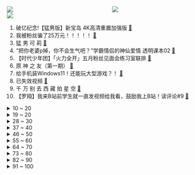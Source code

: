 <div >
	<a style="float:left;width:55%;" href = "https://github.com/anuraghazra/github-readme-stats">
	 <img src = "https://github-readme-stats.vercel.app/api?username=iuuuuuaena&theme=buefy&show_icons=true"/>
	</a>
	<a  style="float:right;width:45%" href = "https://github.com/anuraghazra/github-readme-stats">
	 <img  src="https://github-readme-stats.vercel.app/api/top-langs/?username=anuraghazra&layout=compact"/>
	</a>
	</div>

[![](https://img.shields.io/badge/jxd-@jxdgogogo.xyz-yellowgreen.svg)](https://www.jxdgogogo.xyz)<br>
1. 破亿纪念!【猛男版】新宝岛 4K高清重置加强版 [:link:](//www.bilibili.com/video/BV1AM4y1M71p) <br>
2. 我被粉丝骗了25万元！！！！！ [:link:](//www.bilibili.com/video/BV12w411o7kb) <br>
3. 猛 男 可 莉 [:link:](//www.bilibili.com/video/BV1aB4y1N7AU) <br>
4. “把你老婆p掉，你不会生气吧？”学霸情侣的神仙爱情 透明课本02 [:link:](//www.bilibili.com/video/BV1PU4y157gh) <br>
5. 【时代少年团】「火力全开」五月粉丝见面会练习室联排 [:link:](//www.bilibili.com/video/BV1a44y1q7hJ) <br>
6. 原  神  之  友（第一期） [:link:](//www.bilibili.com/video/BV1jV411W7x2) <br>
7. 给手机装Windows11！还能玩大型游戏？！ [:link:](//www.bilibili.com/video/BV1MU4y137Yi) <br>
8. 已失效视频 [:link:](//www.bilibili.com/video/BV1qM4y1M7G1) <br>
9. 千 万 别 去 西 藏 拍 星 空 [:link:](//www.bilibili.com/video/BV1rK4y1g7iG) <br>
10. 【罗翔】我来B站前学生就一直发视频给我看，鼓励我上B站！读评论#9 [:link:](//www.bilibili.com/video/BV1kK4y1g7XP) <br>
<details>
<summary>10 ~ 20</summary>

11. 如何把60块一只的鸭子，做成1288的样子 [:link:](//www.bilibili.com/video/BV1Rb4y1C7b4) <br>
12. 双 雄：巅 峰 2600 大 神 把 我  打 哭 [:link:](//www.bilibili.com/video/BV1xU4y137L6) <br>
13. 烂剧《不说再见》，警察和毒贩组CP？女警专门拖后腿？ [:link:](//www.bilibili.com/video/BV1864y1b7nk) <br>
14. 人声演绎《我的世界》Minecraft主题曲【MayTree五月树】 [:link:](//www.bilibili.com/video/BV17M4y1g75h) <br>
15. 我用了27年的名字被别人抢注成商标！ [:link:](//www.bilibili.com/video/BV1qo4y1C77g) <br>
16. 认识十年，我们还敢对别人心动么？【不要心动挑战】 [:link:](//www.bilibili.com/video/BV1vv411J75U) <br>
17. 《兔子人》通关攻略！ [:link:](//www.bilibili.com/video/BV1q44y1q7tE) <br>
18. 直男总能准确避开脱单 [:link:](//www.bilibili.com/video/BV1bV411x7Tm) <br>
19. 90后小伙为救患病妻子，挑战人间炼狱工作！ [:link:](//www.bilibili.com/video/BV1Gw411Z7kP) <br>
</details>
<details>
<summary>19 ~ 20</summary>

20. 超人叶问 [:link:](//www.bilibili.com/video/BV1af4y1b7ZB) <br>
21. 【每天一遍】10分钟肚腩消减训练(男女通用) [:link:](//www.bilibili.com/video/BV1oV411p7Rb) <br>
22. 《青莲兰陵》逆向思维运用极致的兰陵王，隐身形同虚设！！！ [:link:](//www.bilibili.com/video/BV1Kb4y1k73R) <br>
23. 合金弹头的大战僵尸，叛军与正规军再度联手，竟遇到前所未见的僵尸... [:link:](//www.bilibili.com/video/BV1Ho4y1C7Hh) <br>
24. 当年微机课最爱的抗日神游，最终结局是什么？？ [:link:](//www.bilibili.com/video/BV15h411h7ao) <br>
25. 仙人掌的花蕊会动？ [:link:](//www.bilibili.com/video/BV1sh411h7sU) <br>
26. 我是不是有病？ [:link:](//www.bilibili.com/video/BV1gb4y1y7SZ) <br>
27. 最“燃”文 物！ 我的血液和DNA都颤抖了！ [:link:](//www.bilibili.com/video/BV1564y1b7q8) <br>
28. 挑战杭州麻辣烫天花板，被老板上了一课，店员奶奶叫我明早再去！美食探店/无广试吃员 [:link:](//www.bilibili.com/video/BV1354y1n7xD) <br>
</details>
<details>
<summary>28 ~ 30</summary>

29. 我痛骂鹰角 [:link:](//www.bilibili.com/video/BV1Tb4y1y7Sv) <br>
30. 就想问问，七月七日是什么日子？你知道吗？ [:link:](//www.bilibili.com/video/BV1R54y1J78E) <br>
31. 【游戏之外】中国第一个世界冠军，来自贫民窟的百万富翁。 [:link:](//www.bilibili.com/video/BV1cb4y1y7Q9) <br>
32. 食用“鸡精味精”对身体有害？厨师长解答其区别及正确使用方法 [:link:](//www.bilibili.com/video/BV1pq4y1x7cH) <br>
33. 冒死上传！目前B站最完整的绘画教程，包含所有绘画风格！ [:link:](//www.bilibili.com/video/BV1d64y197gj) <br>
34. 偷偷买小姐姐写真！还被女友发现…我完了！ [:link:](//www.bilibili.com/video/BV1ow411R7nH) <br>
35. 藏 狐 怎 么 叫 [:link:](//www.bilibili.com/video/BV1vK4y1g756) <br>
36. 第一届峡谷魔术大赛：我一个魔术师会点魔法很正常吧！ [:link:](//www.bilibili.com/video/BV17h4116731) <br>
37. “善良没有种族界限” [:link:](//www.bilibili.com/video/BV12L411p7B9) <br>
</details>
<details>
<summary>37 ~ 40</summary>

38. 三十多斤的鳄龟做成菜太香了！看这龟壳就感觉大！ [:link:](//www.bilibili.com/video/BV1B64y1b7Eo) <br>
39. 当无脸羊遇到阿拉斯加 [:link:](//www.bilibili.com/video/BV1Tv411p7dH) <br>
40. 好吃到说对不起？烤了十八个小时的美式烤肉！【怎么这么值EP18-Garlic Barbecue】 [:link:](//www.bilibili.com/video/BV17q4y1x7nu) <br>
41. 央视的这个选角，让我恍惚间以为他从历史书里走出来了 [:link:](//www.bilibili.com/video/BV1rv411H73M) <br>
42. 没错！是我们想看的凡尔赛了 [:link:](//www.bilibili.com/video/BV1E54y1p7zH) <br>
43. “我们没有办法在中国做第三期临床实验，因为没有病人了。” [:link:](//www.bilibili.com/video/BV11L411W7sE) <br>
44. 我将用20秒夺走你的卧槽 [:link:](//www.bilibili.com/video/BV1c44y1q7gX) <br>
45. 美国独立日周末72小时，400起枪杀，150人身亡，这是“人类清除计划”吗？ [:link:](//www.bilibili.com/video/BV16y4y1K7FM) <br>
46. 当你拥有「21亿血量！」但是受伤就会永久减半？？！ [:link:](//www.bilibili.com/video/BV1KV411W7R3) <br>
</details>
<details>
<summary>46 ~ 50</summary>

47. 主人。。。你。。吃了吗。。。。 [:link:](//www.bilibili.com/video/BV19q4y1s739) <br>
48. 【原神剧场】大作战！少女们的新衣 [:link:](//www.bilibili.com/video/BV1p64y1Q7vb) <br>
49. 三句话让男人听了我三句话 [:link:](//www.bilibili.com/video/BV1Jh41167NQ) <br>
50. 在家门口画一个坑，差点被丈母娘打了？ [:link:](//www.bilibili.com/video/BV1cV411W7Eq) <br>
51. 好吧，我承认毕业生最后一个离开宿舍很爽！ [:link:](//www.bilibili.com/video/BV14o4y1C79i) <br>
52. 合体吧！ [:link:](//www.bilibili.com/video/BV1TK4y1M7L2) <br>
53. 离谱！耗时100小时！说是全网最还原仙跳墙不过分吧？【原神料理日记10】 [:link:](//www.bilibili.com/video/BV1tV411x7Dy) <br>
54. 【半佛】一个中年男人的人生崩塌 [:link:](//www.bilibili.com/video/BV1Hh411676g) <br>
55. 80岁奶奶，劝60岁晚辈：年轻人不要太气盛！ [:link:](//www.bilibili.com/video/BV1Hg411u77g) <br>
</details>
<details>
<summary>55 ~ 60</summary>

56. 哇！可以在水下看鳄鱼！！！！#6 [:link:](//www.bilibili.com/video/BV1qg411u7xk) <br>
57. 打架打累了躺在地上互相说人话，成精的有点夸张 [:link:](//www.bilibili.com/video/BV1qq4y1s761) <br>
58. 《记念》人生不止一场考试 你只管向前 [:link:](//www.bilibili.com/video/BV15g411u79i) <br>
59. 《你微笑时很美》这样的烂剧，看到16集，能真香吗？ [:link:](//www.bilibili.com/video/BV1R64y197BH) <br>
60. 小朋友！你那表情是怎么回事！我来了！！！ [:link:](//www.bilibili.com/video/BV1hV411x7iw) <br>
61. 现场吃奇花异草，到底是qq糖味还是豆豉味？ [:link:](//www.bilibili.com/video/BV1qL411p7KV) <br>
62. 全国唯一用爱发电的游戏博物馆被盗了？部分藏品永久损失！ [:link:](//www.bilibili.com/video/BV1Rg411u7ZN) <br>
63. 不敢相信，网页游戏都发展到这个地步了！ [:link:](//www.bilibili.com/video/BV1X64y197DZ) <br>
64. 【迷瞪】电商专供便宜2500块，质量真的一样吗？燃气热水器拆解对比 [:link:](//www.bilibili.com/video/BV1VV411W7Qt) <br>
</details>
<details>
<summary>64 ~ 70</summary>

65. 满 汉 全 席 [:link:](//www.bilibili.com/video/BV1zM4y1T7kP) <br>
66. 身为凡人的我已经看不透结局了，太阴间了你们 [:link:](//www.bilibili.com/video/BV1164y1Q7qD) <br>
67. 全球唯一米其林料理 琥珀蚂蚁 复刻出来是什么味道 [:link:](//www.bilibili.com/video/BV1oq4y1s7JA) <br>
68. 人民文娱专访许嵩：被抄袭就像被蚊子叮了一口 [:link:](//www.bilibili.com/video/BV1nV411W7Zh) <br>
69. 《躲汉子》全明星最骚版 [:link:](//www.bilibili.com/video/BV1xX4y1P7Cs) <br>
70. 男人的默契 VS 女人的默契 [:link:](//www.bilibili.com/video/BV19q4y1s7sq) <br>
71. 黄奕开的上海菜，人均608元，只吃点心的话，水准如何？ [:link:](//www.bilibili.com/video/BV1Gg411u7RA) <br>
72. 试吃奇丑无比的象拔蚌，刺身极品，好吃到无法用言语形容 [:link:](//www.bilibili.com/video/BV1Qq4y1s7Ut) <br>
73. “原来不露大腿也可以走的那么好看”国漫美人该换风格了 [:link:](//www.bilibili.com/video/BV1Zw411o7ws) <br>
</details>
<details>
<summary>73 ~ 80</summary>

74. 日本大妈用水枪喷射奥运火炬，被当场逮捕 [:link:](//www.bilibili.com/video/BV1qf4y1b7sz) <br>
75. 锥形标头，飞得超远的亚马逊之矛纸标枪 [:link:](//www.bilibili.com/video/BV1pB4y1T7p3) <br>
76. 我杀了我自己，犯法吗？克隆人算不算人？详解神作《瑞克和莫蒂》S5E2 [:link:](//www.bilibili.com/video/BV1dw411o7X7) <br>
77. 【黄龄】浴室玩耍时间，高温度即将来临，105℃的热爱送你们～～ [:link:](//www.bilibili.com/video/BV1GK4y1M7zo) <br>
78. 【4K60FPS】林俊杰《可惜没如果》神级现场！听懂已是曲中人！ [:link:](//www.bilibili.com/video/BV1vK4y1g7YL) <br>
79. 强度爆表！绝地新枪K2！Mk12上线！新图泰戈！枪械测评！版本解析！ [:link:](//www.bilibili.com/video/BV19V411W7u4) <br>
80. 【手游史】最强手游公司Gameloft，为何走下神坛？ [:link:](//www.bilibili.com/video/BV1zy4y1K7Dv) <br>
81. 一集入坑，两集上头！9.1分悬疑日剧比《消失的爱人》还要猛！《我的恐怖妻子》第一期 [:link:](//www.bilibili.com/video/BV19X4y1c7uM) <br>
82. 童年最容易友尽的双人游戏 最终结局和宝藏究竟是什么？【双偷盗宝】 [:link:](//www.bilibili.com/video/BV1NL411W7gU) <br>
</details>
<details>
<summary>82 ~ 90</summary>

83. 3.99美元的红翡翠原石开出来是什么效果？ [:link:](//www.bilibili.com/video/BV1qo4y1C7FN) <br>
84. 实  用  防  身  术 🔪 [:link:](//www.bilibili.com/video/BV1Sq4y1p7kj) <br>
85. "ONEP!ECE" [:link:](//www.bilibili.com/video/BV1964y197Ng) <br>
86. 相信相信的力量 [:link:](//www.bilibili.com/video/BV1Rw411o78g) <br>
87. 【阴阳师】7月新式神基本实锤 SP面灵气：官方原来早就埋好了SP面灵气的伏笔！没想到吧？ [:link:](//www.bilibili.com/video/BV1iX4y1w7Y2) <br>
88. 金色大厅交响乐演奏【热爱105℃的你】（迫真） [:link:](//www.bilibili.com/video/BV1Do4y1Q7yU) <br>
89. 【STN快报第五季44】你们开团的时候会喊三、二、一么？ [:link:](//www.bilibili.com/video/BV1Gh411h7rM) <br>
90. 10斤重一只大墨鱼，用帅小伙这做法能吃出螃蟹味，太好吃了！ [:link:](//www.bilibili.com/video/BV1eg411u7TL) <br>
91. 《明日方舟》EP - 欢乐水牛 [:link:](//www.bilibili.com/video/BV1S54y1J7uL) <br>
</details>
<details>
<summary>91 ~ 100</summary>

92. 这才是哈士奇的正确打开方式，以前都错了！ [:link:](//www.bilibili.com/video/BV1Hv411H7iA) <br>
93. 张仪舌战群雄，芈八子惨遭流放北燕！史上第一位太后宣太后的传奇故事《大秦帝国之纵横》第二期 [:link:](//www.bilibili.com/video/BV1Lh411h7S6) <br>
94. 服务区60元买只大烧鸡，直接抱着吃，过瘾又解馋 [:link:](//www.bilibili.com/video/BV1cw411d7co) <br>
95. 优雅永不过时 [:link:](//www.bilibili.com/video/BV1Ko4y1X7sQ) <br>
96. 六月新剧吐槽，能不能立法禁止丑人演仙侠？ [:link:](//www.bilibili.com/video/BV1bo4y1C7MB) <br>
97. 【华农兄弟】黑色毛衣 [:link:](//www.bilibili.com/video/BV1kB4y1T79S) <br>
98. 进来洗涤灵魂！《Something Just Like This》小提琴魅力演绎 [:link:](//www.bilibili.com/video/BV1LX4y1P712) <br>
99. 《404 Not Found》 [:link:](//www.bilibili.com/video/BV1h54y1n7Ry) <br>
100. 【羞耻！】妹妹去领通知书，我扮成雪王接她回家 [:link:](//www.bilibili.com/video/BV1Lf4y1b77F) <br>
</details>
